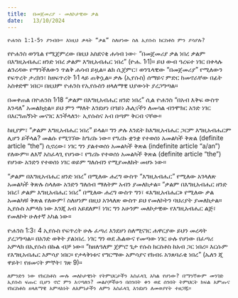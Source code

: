 ```yaml
---
title:  በመጀመሪያ - መለኮታዊው ቃል
date:   13/10/2024
---
```


`ዮሐንስ 1:1-5ን ያንብቡ። እነዚህ ቃላት “ቃል” ስለሆነው ስለ ኢየሱስ ክርስቶስ ምን ያሳያሉ?`

የዮሐንስ ወንጌል የሚጀምረው በዚህ አስደናቂ ሐሳብ ነው፦ “በመጀመሪያ ቃል ነበረ ቃልም በእግዚአብሔር ዘንድ ነበረ ቃልም እግዚአብሔር ነበረ” (ዮሐ. 1፡1)። ይህ ውብ ዓረፍተ ነገር በቀላሉ ልንረዳው የማንችለውን ጥልቅ ሐሳብ ይዟል። ልክ ሲጀምር፣ ወንጌላዊው “በመጀመሪያ” የሚለውን የፍጥረት ታሪክን፣ ከዘፍጥረት 1፡1 ላይ ጠቅሷል። ቃሉ (ኢየሱስ) ሰማይና ምድር ከመኖራቸው በፊት አስቀድሞ ነበር። በዚህም ዮሐንስ የኢየሱስን ዘላለማዊ ህያውነት ያረጋግጣል።

በመቀጠል በዮሐንስ 1፡18 “ቃልም በእግዚአብሔር ዘንድ ነበረ” ሲል ዮሐንስ “በአብ እቅፍ ውስጥ እንዳለ” አመልክቷል። ይህ ምን ማለት እንደሆነ በዓይነ ሕሊናችን ለመሳል ብንሞክር አንድ ነገር በእርግጠኝነት መናገር እንችላለን፦ ኢየሱስና አብ በጣም ቅርብ ናቸው።

ከዚያም፣ “ቃልም እግዚአብሔር ነበረ” ይላል። ግን ቃሉ እንዴት ከእግዚአብሔር ጋርም እግዚአብሔርም ሊሆን ይችላል? መልሱ የሚገኘው ከግሪኩ ነው። የግሪኩ ቋንቋ የተወሰነ አመልካች ቅጽል (definite article “the”) ሲኖረው፣ ነገር ግን ያልተወሰነ አመልካች ቅጽል (indefinite article “a/an”) የለውም። ለእኛ አስፈላጊ የሆነው፣ የግሪኩ የተወሰነ አመልካች ቅጽል (definite article “the”) የሆነው አንድን የተወሰነ ነገር ወይም ግለሰብን የሚያመለክት መሆኑ ነው።

“ቃልም በእግዚአብሔር ዘንድ ነበረ” በሚለው ሐረግ ውስጥ “እግዚአብሔር” የሚለው አገላለጽ አመልካች ቅጽሉ ስላለው አንድን ግለሰብ ማለትም አብን ያመለክታል። “ቃልም በእግዚአብሔር ዘንድ ነበረ፤ ቃልም እግዚአብሔር ነበረ” በሚለው ሐረግ ውስጥ ግን፣ «እግዚአብሔር» የሚለው ቃል አመልካቹ ቅጽል የለውም፤ ስለሆነም በዚህ አገላለጽ ውስጥ ይህ የመለኮትን ባህሪያት ያመለክታል። ኢየሱስ አምላክ ነው እንጂ አብ አይደለም፤ ነገር ግን አሁንም መለኮታዊው የእግዚአብሔር ልጅ፣ የመለኮት ሁለተኛ አካል ነው።

ዮሐንስ 1:3፣ 4 ኢየሱስ የፍጥረት ሁሉ ፈጣሪ እንደሆነ ስለሚናገር ሐዋርያው ይህን መረዳት ያረጋግጣል። በአንድ ወቅት ያልነበረ. ነገር ግን ወደ ሕልውና የመጣው ነገር ሁሉ የሆነው በፈጣሪ አምላክ በኢየሱስ በኩል ብቻ ነው። “ከዘለዓለም ጀምሮ ጌታ የሱስ ክርስቶስ ከአብ ጋር ነበረ። እርሱም የእግዚአብሔር አምሳያ ነበር። የታላቅነቱና የግርማው አምሳያና የክብሩ አንጸባራቂ ነበረ” (ኤለን ጂ ዋይት፣ የዘመናት ምኞት፣ ገጽ 9)።

`ለምንድን ነው የክርስቶስ ሙሉ መለኮታዊነት የትምህርታችን አስፈላጊ አካል የሆነው? በማንኛውም መንገድ ኢየሱስ ፍጡር ቢሆን ኖሮ ምን እናጣለን? መልሶቻችሁን በሰንበት ቀን ወደ ሰንበት ትምህርት ክፍል አምጡና የክርስቶስ ዘላለማዊ አምላክነት ለእምነታችን ለምን አስፈላጊ እንደሆነ ለመወያየት ተዘጋጁ።`